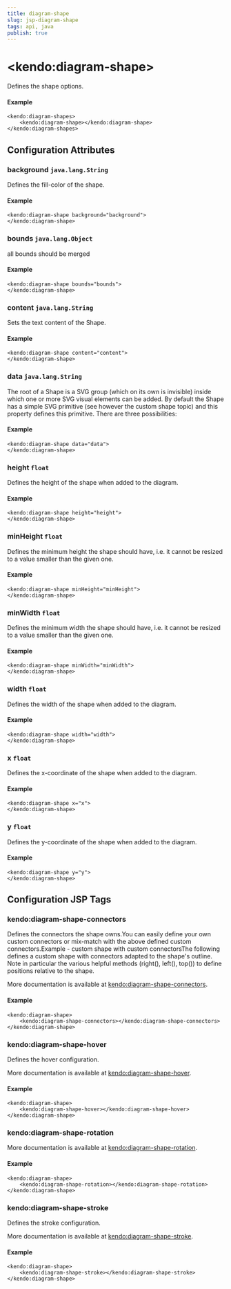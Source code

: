 ```yaml
---
title: diagram-shape
slug: jsp-diagram-shape
tags: api, java
publish: true
---
```


# \<kendo:diagram-shape\>

Defines the shape options.

#### Example
    <kendo:diagram-shapes>
        <kendo:diagram-shape></kendo:diagram-shape>
    </kendo:diagram-shapes>

## Configuration Attributes

### background `java.lang.String`

Defines the fill-color of the shape.

#### Example
    <kendo:diagram-shape background="background">
    </kendo:diagram-shape>

### bounds `java.lang.Object`

all bounds should be merged

#### Example
    <kendo:diagram-shape bounds="bounds">
    </kendo:diagram-shape>

### content `java.lang.String`

Sets the text content of the Shape.

#### Example
    <kendo:diagram-shape content="content">
    </kendo:diagram-shape>

### data `java.lang.String`

The root of a Shape is a SVG group (which on its own is invisible) inside which one or more SVG visual elements can be added. By default the Shape has a simple SVG primitive (see however the custom shape topic) and this property defines this primitive. There are three possibilities:

#### Example
    <kendo:diagram-shape data="data">
    </kendo:diagram-shape>

### height `float`

Defines the height of the shape when added to the diagram.

#### Example
    <kendo:diagram-shape height="height">
    </kendo:diagram-shape>

### minHeight `float`

Defines the minimum height the shape should have, i.e. it cannot be resized to a value smaller than the given one.

#### Example
    <kendo:diagram-shape minHeight="minHeight">
    </kendo:diagram-shape>

### minWidth `float`

Defines the minimum width the shape should have, i.e. it cannot be resized to a value smaller than the given one.

#### Example
    <kendo:diagram-shape minWidth="minWidth">
    </kendo:diagram-shape>

### width `float`

Defines the width of the shape when added to the diagram.

#### Example
    <kendo:diagram-shape width="width">
    </kendo:diagram-shape>

### x `float`

Defines the x-coordinate of the shape when added to the diagram.

#### Example
    <kendo:diagram-shape x="x">
    </kendo:diagram-shape>

### y `float`

Defines the y-coordinate of the shape when added to the diagram.

#### Example
    <kendo:diagram-shape y="y">
    </kendo:diagram-shape>


##  Configuration JSP Tags

### kendo:diagram-shape-connectors

Defines the connectors the shape owns.You can easily define your own custom connectors or mix-match with the above defined custom connectors.Example - custom shape with custom connectorsThe following defines a custom shape with connectors adapted to the shape's outline. Note in particular the various helpful methods (right(), left(), top()) to define positions relative to the shape.

More documentation is available at [kendo:diagram-shape-connectors](/kendo-ui/api/wrappers/jsp/diagram/shape-connectors).

#### Example

    <kendo:diagram-shape>
        <kendo:diagram-shape-connectors></kendo:diagram-shape-connectors>
    </kendo:diagram-shape>

### kendo:diagram-shape-hover

Defines the hover configuration.

More documentation is available at [kendo:diagram-shape-hover](/kendo-ui/api/wrappers/jsp/diagram/shape-hover).

#### Example

    <kendo:diagram-shape>
        <kendo:diagram-shape-hover></kendo:diagram-shape-hover>
    </kendo:diagram-shape>

### kendo:diagram-shape-rotation



More documentation is available at [kendo:diagram-shape-rotation](/kendo-ui/api/wrappers/jsp/diagram/shape-rotation).

#### Example

    <kendo:diagram-shape>
        <kendo:diagram-shape-rotation></kendo:diagram-shape-rotation>
    </kendo:diagram-shape>

### kendo:diagram-shape-stroke

Defines the stroke configuration.

More documentation is available at [kendo:diagram-shape-stroke](/kendo-ui/api/wrappers/jsp/diagram/shape-stroke).

#### Example

    <kendo:diagram-shape>
        <kendo:diagram-shape-stroke></kendo:diagram-shape-stroke>
    </kendo:diagram-shape>

